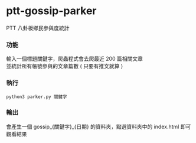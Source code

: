 # ptt-gossip-parker
PTT 八卦板鄉民參與度統計
  
### 功能
輸入一個標題關鍵字，爬蟲程式會去爬最近 200 篇相關文章  
並統計所有帳號參與的文章篇數 ( 只要有推文就算 )  
  
  
### 執行
```
python3 parker.py 關鍵字
```

### 輸出
會產生一個 gossip_{關鍵字}_{日期} 的資料夾，點選資料夾中的 index.html 即可觀看結果



